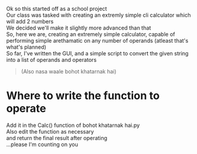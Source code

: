 Ok so this started off as a school project  
Our class was tasked with creating an extremly simple cli calculator which will add 2 numbers  
We decided we'll make it slightly more advanced than that  
So, here we are, creating an extremely simple calculator, capable of performing simple arethamatic on any number of operands (atleast that's what's planned)  
So far, I've written the GUI, and a simple script to convert the given string into a list of operands and operators  
> (Also nasa waale bohot khatarnak hai)
# Where to write the function to operate
Add it in the Calc() function of bohot khatarnak hai.py  
Also edit the function as necessary  
and return the final result after operating  
...please I'm counting on you  
